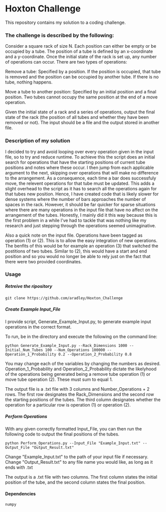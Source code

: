 # Hoxton Challenge
This repository contains my solution to a coding challenge.

### The challenge is described by the following:

Consider a square rack of size N. Each position can either be empty or be
occupied by a tube. The position of a tube is defined by an x-coordinate and
a y-coordinate. Once the initial state of the rack is set up, any number of operations
can occur. There are two types of operations:

Remove a tube:
Specified by a position. If the position is occupied, that tube is
removed and the position can be occupied by another tube. If there is no tube,
nothing happens.

Move a tube to another position:
Specified by an initial position and a final position. Two tubes
cannot occupy the same position at the end of a move operation.

Given the initial state of a rack and a series of operations, output the
final state of the rack (the position of all tubes and whether they have
been removed or not). The input should be a file and the output stored in
another file.

### Description of my solution
I decided to try and avoid looping over every operation given in the input file, so to try and reduce runtime. To achieve this the script does an initial search for operations that have the starting positions of current tube positions and notes where these occur. I then jump from each applicable argument to the next, skipping over operations that will make no difference to the arrangement. 
As a consequence, each time a bar does successfuly move, the relevent operations for that tube must be updated. This adds a slight overhead to the script as it has to search all the operations again for that tubes new position. Hence, I have created code that is likely slower for dense systems where the number of bars approaches the number of spaces in the rack. However, it should be far quicker for sparse situations where there are many operations in the input file that have no affect on the arrangement of the tubes. Honestly, I mainly did it this way because this is the first problem in a while I've had to tackle that was nothing like my research and just stepping through the operations seemed unimaginative. 

Also a quick note on the input file. Operations have been tagged as operation (1) or (2). This is to allow the easy integration of new operations. The benfits of this would be for example an operation (3) that switched the postitions of two tubes. Similar to (2), this would have a start and end position and so you would no longer be able to rely just on the fact that there were two provided coordinates.

### Usage
##### Retreive the ripository
`git clone https://github.com/aradley/Hoxton_Challenge`

##### Create Example Input_File
I provide script, Generate_Example_Input.py, to generate example input operations in the correct format.

To run, be in the directory and execute the following on the command line:

`python Generate_Example_Input.py --Rack_Dimensions 1000 --Initial_Num_Tubes 100 --Num_Operations 100000 --Operation_1_Probability 0.2 --Operation_2_Probability 0.8`

You may change each of the variables by changing the numbers as desired. Operation_1_Probability and Operation_2_Probability dictate the likelyhood of the operations being generated being a remove tube operation (1) or move tube operation (2). These must sum to equal 1. 

The output file is a .txt file with 3 columns and Number_Operations + 2 rows. The first row designates the Rack_Dimensions and the second row the starting positions of the tubes. The third column designates whether the operation for a particular row is operation (1) or operation (2).

##### Perform Operations
With any given correctly formatted Input_File, you can then run the following code to output the final positions of the tubes.

`python Perform_Operations.py --Input_File "Example_Input.txt" --Output_File "Output_Result.txt"`

Change "Example_Input.txt" to the path of your input file if necessary. Change "Output_Result.txt" to any file name you would like, as long as it ends with .txt 

The output is a .txt file with two columns. The first column states the initial position of the tube, and the second column states the final position.

#### Dependencies
`numpy`







